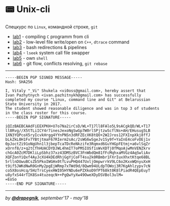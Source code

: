 # 📟 Unix-cli

Спецкурс по `Linux`, командной строке, `git`

- [lab1](https://github.com/Drapegnik/bsu/tree/master/unix-cli/lab1) - compiling
  `C` programm from cli
- [lab2](https://github.com/Drapegnik/bsu/tree/master/unix-cli/lab2) - low-level
  file write/open on `C++`, `dtrace` command
- [lab3](https://github.com/Drapegnik/bsu/tree/master/unix-cli/lab3) - bash
  redirections & pipelines
- [lab4](https://github.com/Drapegnik/bsu/tree/master/unix-cli/lab4) - `lseek`
  system call file swapper
- [lab5](https://github.com/Drapegnik/bsu/tree/master/unix-cli/lab5) - own
  `shell`
- [lab6](https://github.com/Drapegnik/bsu/tree/master/unix-cli/lab6) - git flow,
  conflicts resolving, `git rebase`

---

```
-----BEGIN PGP SIGNED MESSAGE-----
Hash: SHA256

I, Vitaly "_Vi" Shukela <vi0oss@gmail.com>, hereby assert that
Ivan Pazhytnych <ivan.pazhitnykh@gmail.com> has successfully
completed my course "Linux, command line and Git" at Belarussian
State University in 2017.
The student showed reasonable diligence and was in top 3 of students
in the class roster for this course.
-----BEGIN PGP SIGNATURE-----

iQIzBAEBCAAdFiEEXPKH+U7o7Na2irCsD/WL+T17ll8FAlo5L9sACgkQD/WL+T17
ll8Rvg//X5tTLiICY4r7inesJexoNgSwGp7W0rlSPjtzwScflNs+AH/EHusug5LB
1XN3YQPcoX5ryIcvkHrgg4YYnPNSn3dRFZEcXK8tQO+2W2Jros12FXInpXkj8ffJ
bLkZkL0H1Fv7YBtjtmaF67RIerm2sAc/2sWG6wSgeJv1Sy9f+YaInE4coFvOEj1v
0pJoctZi91oNgUhn1l3jbepTcaTDcReNkzife3Rqmxd6GuYHGpFEtmj+a6vlSqZr
xOrnf8/z+q2tCfhHUACDYDJWL4hmIT7oPMSIOSf1sWvXDTj0fMqoAjwMnVENZkrv
chGcA0ZcM7DKliLpSbhz37xz43DMSzBVC3FnWbdQm81fFcMqhxaMVGz4AqSwliAv
XQFZonYiQxf4AyJcXU4kDEdRhjGgYjCoFT4su2k0RBmbr1FXrIuxXhxtKtqe68BL
5rllnDUwuBCsZb5PkoIWGHx0tfLvuPHQ447UxljOmpwrrkV9LC6o2KxxWQnyuXxH
t9if5JWKdNwR0GnMy2pgEjWRmp7xTWd9d/8Qwm94ULdpTOWoj3R7KgAhlzypv7cN
co5X8osHcq/5HzTrsCyexHWI05HYNDu6ePZXkoD9fPT68kt0K8lPiadR4QEpEuyT
u8yfxS44rTIK8Sx4tuzeqcN++PgQwYyXw49OweXDyDSVBol3ulM=
=EoSo
-----END PGP SIGNATURE-----
```

---

_by [**@drapegnik**](https://github.com/Drapegnik), september'17 - may'18_
